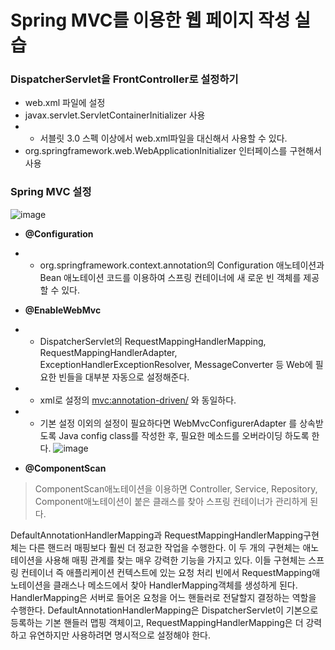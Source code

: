 Spring MVC를 이용한 웹 페이지 작성 실습
==

### DispatcherServlet을 FrontController로 설정하기
- web.xml 파일에 설정
- javax.servlet.ServletContainerInitializer 사용
- - 서블릿 3.0 스펙 이상에서 web.xml파일을 대신해서 사용할 수 있다.
- org.springframework.web.WebApplicationInitializer 인터페이스를 구현해서 사용

### Spring MVC 설정

![image](https://cphinf.pstatic.net/mooc/20180219_209/1519005776948gyaN4_PNG/4.png)

- **@Configuration**
- - org.springframework.context.annotation의 Configuration 애노테이션과 Bean 애노테이션 코드를 이용하여 스프링 컨테이너에 새 로운 빈 객체를 제공할 수 있다.
 - **@EnableWebMvc**
 - - DispatcherServlet의 RequestMappingHandlerMapping, RequestMappingHandlerAdapter, ExceptionHandlerExceptionResolver, MessageConverter 등 Web에 필요한 빈들을 대부분 자동으로 설정해준다.
 - - xml로 설정의 <mvc:annotation-driven/> 와 동일하다.
- - 기본 설정 이외의 설정이 필요하다면 WebMvcConfigurerAdapter 를 상속받도록 Java config class를 작성한 후, 필요한 메소드를 오버라이딩 하도록 한다.
![image](https://cphinf.pstatic.net/mooc/20180219_11/1519005866922qyYP8_PNG/5.png)

- **@ComponentScan**

> ComponentScan애노테이션을 이용하면 Controller, Service, Repository, Component애노테이션이 붙은 클래스를 찾아 스프링 컨테이너가 관리하게 된다.

DefaultAnnotationHandlerMapping과 RequestMappingHandlerMapping구현체는 다른 핸드러 매핑보다 훨씬 더 정교한 작업을 수행한다. 이 두 개의 구현체는 애노테이션을 사용해 매핑 관계를 찾는 매우 강력한 기능을 가지고 있다. 이들 구현체는 스프링 컨테이너 즉 애플리케이션 컨텍스트에 있는 요청 처리 빈에서 RequestMapping애노테이션을 클래스나 메소드에서 찾아 HandlerMapping객체를 생성하게 된다.
HandlerMapping은 서버로 들어온 요청을 어느 핸들러로 전달할지 결정하는 역할을 수행한다.
DefaultAnnotationHandlerMapping은 DispatcherServlet이 기본으로 등록하는 기본 핸들러 맵핑 객체이고, RequestMappingHandlerMapping은 더 강력하고 유연하지만 사용하려면 명시적으로 설정해야 한다.
